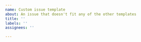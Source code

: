 ```yaml
---
name: Custom issue template
about: An issue that doesn't fit any of the other templates
title: ''
labels: ''
assignees: ''

---
```


